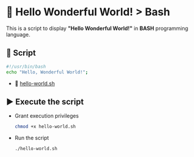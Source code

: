 # :notebook: Hello Wonderful World! > Bash
This is a script to display **"Hello Wonderful World!"** in **BASH** programming language.

## :page_facing_up: Script
```bash
#!/usr/bin/bash
echo "Hello, Wonderful World!";
```

- :link: [hello-world.sh](hello-world.sh)


## :arrow_forward: Execute the script
- Grant execution privileges
  ```bash
  chmod +x hello-world.sh
  ```

- Run the script
  ```bash
  ./hello-world.sh
  ```
